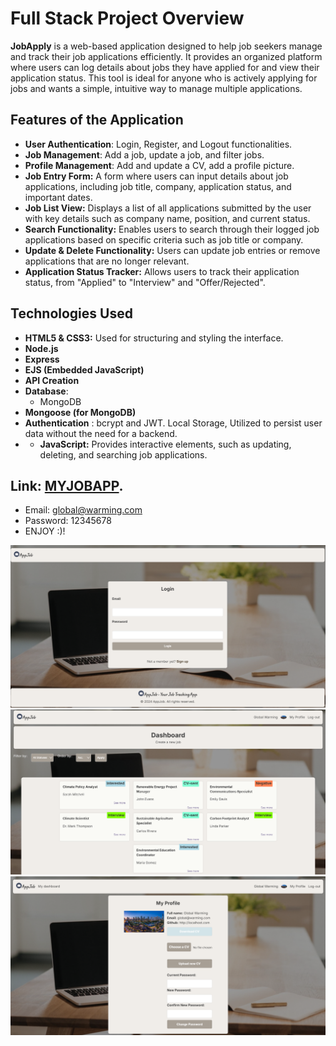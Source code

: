 # Full Stack Project Overview

**JobApply** is a web-based application designed to help job seekers manage and track their job applications efficiently. It provides an organized platform where users can log details about jobs they have applied for and view their application status. This tool is ideal for anyone who is actively applying for jobs and wants a simple, intuitive way to manage multiple applications.


## Features of the Application
- **User Authentication**: Login, Register, and Logout functionalities.
- **Job Management**: Add a job, update a job, and filter jobs.
- **Profile Management**: Add and update a CV, add a profile picture.
- **Job Entry Form:** A form where users can input details about job applications, including job title, company, application status, and important dates.
- **Job List View:** Displays a list of all applications submitted by the user with key details such as company name, position, and current status.
- **Search Functionality:** Enables users to search through their logged job applications based on specific criteria such as job title or company.
- **Update & Delete Functionality:** Users can update job entries or remove applications that are no longer relevant.
- **Application Status Tracker:** Allows users to track their application status, from "Applied" to "Interview" and "Offer/Rejected".
  

## Technologies Used
- **HTML5 & CSS3:** Used for structuring and styling the interface.
- **Node.js**
- **Express**
- **EJS (Embedded JavaScript)**
- **API Creation**
- **Database**:
  - MongoDB
- **Mongoose (for MongoDB)**
- **Authentication** : bcrypt and JWT. Local Storage, Utilized to persist user data without the need for a backend.
- - **JavaScript:** Provides interactive elements, such as updating, deleting, and searching job applications.



## Link: [MYJOBAPP](https://jobapply-projetfull.onrender.com).
- Email: global@warming.com
- Password: 12345678
- ENJOY :)!

![Screenshot](https://github.com/Nathbecode/JobApply/blob/main/public/css/JOB2.PNG)
![Screenshot](https://github.com/Nathbecode/JobApply/blob/main/public/css/JOB.PNG)
![Screenshot](https://github.com/Nathbecode/JobApply/blob/main/public/css/JOB1.PNG)


